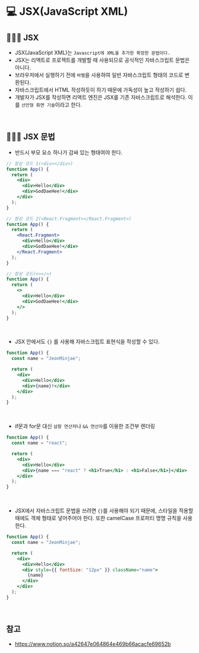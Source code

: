 # 💻 JSX(JavaScript XML)

## 👨🏻‍💻 JSX

- JSX(JavaScript XML)는 `Javascript에 XML을 추가한 확장한 문법이다.`
- JSX는 리액트로 프로젝트를 개발할 때 사용되므로 공식적인 자바스크립트 문법은 아니다.
- 브라우저에서 실행하기 전에 `바벨`을 사용하여 일반 자바스크립트 형태의 코드로 변환된다.
- 자바스크립트에서 HTML 작성하듯이 하기 때문에 가독성이 높고 작성하기 쉽다.
- 개발자가 JSX를 작성하면 리액트 엔진은 JSX를 기존 자바스크립트로 해석한다. 이를 `선언형 화면 기술`이라고 한다.

<br />

## 👨🏻‍💻 JSX 문법

- 반드시 부모 요소 하나가 감싸 있는 형태여야 한다.

```jsx
// 정상 코드 1(<div></div>)
function App() {
  return (
    <div>
      <div>Hello</div>
      <div>GodDaeHee!</div>
    </div>
  );
}

// 정상 코드 2(<React.Fragment></React.Fragment>)
function App() {
  return (
    <React.Fragment>
      <div>Hello</div>
      <div>GodDaeHee!</div>
    </React.Fragment>
  );
}

// 정상 코드(<></>)
function App() {
  return (
    <>
      <div>Hello</div>
      <div>GodDaeHee!</div>
    </>
  );
}
```

<br />

- JSX 안에서도 `{}` 를 사용해 자바스크립트 표현식을 작성할 수 있다.

```jsx
function App() {
  const name = "JeonMinjae";

  return (
    <div>
      <div>Hello</div>
      <div>{name}!</div>
    </div>
  );
}
```

<br />

- if문과 for문 대신 `삼항 연산자`나 `&& 연산자`를 이용한 조건부 렌더링

```jsx
function App() {
  const name = "react";

  return (
    <div>
      <div>Hello</div>
      <div>{name === "react" ? <h1>True</h1> : <h1>False</h1>}</div>
    </div>
  );
}
```

<br />

- JSX에서 자바스크립트 문법을 쓰려면 `{}`를 사용해야 되기 때문에, 스타일을 적용할 때에도 객체 형태로 넣어주어야 한다. 또한 camelCase 프로퍼티 명명 규칙을 사용한다.

```jsx
function App() {
  const name = "JeonMinjae";

  return (
    <div>
      <div>Hello</div>
      <div style={{ fontSize: "12px" }} className="name">
        {name}
      </div>
    </div>
  );
}
```

<br />

## 참고

- https://www.notion.so/a42647e064864e469b66acacfe69652b
